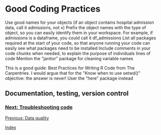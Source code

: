 # Good Coding Practices

Use good names for your objects (if an object contains hospital admission data, call it admissions, not x)
Prefix the object names with the type of object, so you can easily identify them in your workspace. For example, if admissions is a dataframe, you could call it df_admissions
List all packages required at the start of your code, so that anyone running your code can easily see what packages need to be installed
Include comments in your code chunks when needed, to explain the purpose of individuals lines of code
Mention the "janitor" package for cleaning variable names

This is a good guide: Best Practices for Writing R Code from The Carpentries. I would argue that for the "Know when to use setwd()" objective: the answer is never! User the "here" package instead

## Documentation, testing, version control

### [Next: Troubleshooting code](troubleshooting.md)
[Previous: Data quality](data-quality.md)

[Index](index.md)
